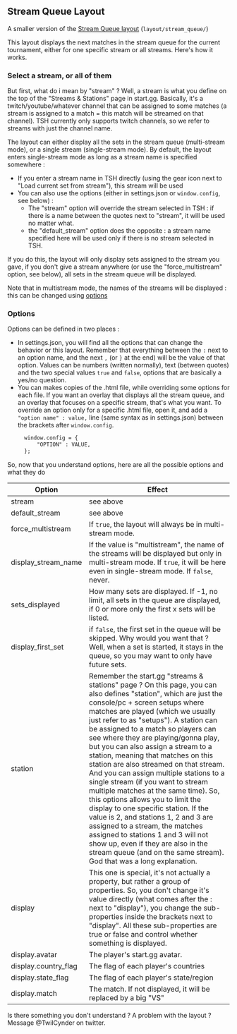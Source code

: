 ## Stream Queue Layout

A smaller version of the [Stream Queue layout](../stream_queue/readme.md) (`layout/stream_queue/`)

This layout displays the next matches in the stream queue for the current tournament, either for one specific stream or all streams. Here's how it works.

### Select a stream, or all of them
But first, what do i mean by "stream" ? Well, a stream is what you define on the top of the "Streams & Stations" page in start.gg. Basically, it's a twitch/youtube/whatever channel that can be assigned to some matches (a stream is assigned to a match = this match will be streamed on that channel). TSH currently only supports twitch channels, so we refer to streams with just the channel name.

The layout can either display all the sets in the stream queue (multi-stream mode), or a single stream (single-stream mode). By default, the layout enters single-stream mode as long as a stream name is specified somewhere : 
- If you enter a stream name in TSH directly (using the gear icon next to "Load current set from stream"), this stream will be used
- You can also use the options (either in settings.json or `window.config`, see below) : 
  - The "stream" option will override the stream selected in TSH : if there is a name between the quotes next to "stream", it will be used no matter what.
  - the "default_stream" option does the opposite : a stream name specified here will be used only if there is no stream selected in TSH.

If you do this, the layout will only display sets assigned to the stream you gave, if you don't give a stream anywhere (or use the "force_multistream" option, see below), all sets in the stream queue will be displayed.

Note that in multistream mode, the names of the streams will be displayed : this can be changed using [options](#options)

### Options
Options can be defined in two places : 
- In settings.json, you will find all the options that can change the behavior or this layout. Remember that everything between the `:` next to an option name, and the next `,` (or `}` at the end) will be the value of that option. Values can be numbers (written normally), text (between quotes) and the two special values `true` and `false`, options that are basically a yes/no question. 
- You can makes copies of the .html file, while overriding some options for each file. If you want an overlay that displays all the stream queue, and an overlay that focuses on a specific stream, that's what you want. To override an option only for a specific .html file, open it, and add a `"option name" : value,` line (same syntax as in settings.json) between the brackets after `window.config`. 
  ```html
    window.config = {
        "OPTION" : VALUE,
    };
  ```

So, now that you understand options, here are all the possible options and what they do

| Option | Effect
| - | -
| stream | see above
| default_stream | see above
| force_multistream | If `true`, the layout will always be in multi-stream mode.
| display_stream_name | If the value is "multistream", the name of the streams will be displayed but only in multi-stream mode. If `true`, it will be here even in single-stream mode. If `false`, never.
| sets_displayed | How many sets are displayed. If -1, no limit, all sets in the queue are displayed, if 0 or more only the first x sets will be listed. 
| display_first_set | if `false`, the first set in the queue will be skipped. Why would you want that ? Well, when a set is started, it stays in the queue, so you may want to only have future sets. 
| station | Remember the start.gg "streams & stations" page ? On this page, you can also defines "station", which are just the console/pc + screen setups where matches are played (which we usually just refer to as "setups"). A station can be assigned to a match so players can see where they are playing/gonna play, but you can also assign a stream to a station, meaning that matches on this station are also streamed on that stream. And you can assign multiple stations to a single stream (if you want to stream multiple matches at the same time). So, this options allows you to limit the display to one specific station. If the value is 2, and stations 1, 2 and 3 are assigned to a stream, the matches assigned to stations 1 and 3 will not show up, even if they are also in the stream queue (and on the same stream). God that was a long explanation.
| display | This one is special, it's not actually a property, but rather a group of properties. So, you don't change it's value directly (what comes after the : next to "display"), you change the sub-properties inside the brackets next to "display". All these sub-properties are true or false and control whether something is displayed. 
| display.avatar | The player's start.gg avatar.
| display.country_flag | The flag of each player's countries
| display.state_flag | The flag of each player's state/region
| display.match | The match. If not displayed, it will be replaced by a big "VS"

Is there something you don't understand ? A problem with the layout ? Message @TwilCynder on twitter.